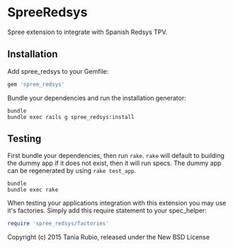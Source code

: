 SpreeRedsys
===========

Spree extension to integrate with Spanish Redsys TPV. 

Installation
------------

Add spree_redsys to your Gemfile:

```ruby
gem 'spree_redsys'
```

Bundle your dependencies and run the installation generator:

```shell
bundle
bundle exec rails g spree_redsys:install
```

Testing
-------

First bundle your dependencies, then run `rake`. `rake` will default to building the dummy app if it does not exist, then it will run specs. The dummy app can be regenerated by using `rake test_app`.

```shell
bundle
bundle exec rake
```

When testing your applications integration with this extension you may use it's factories.
Simply add this require statement to your spec_helper:

```ruby
require 'spree_redsys/factories'
```

Copyright (c) 2015 Tania Rubio, released under the New BSD License
